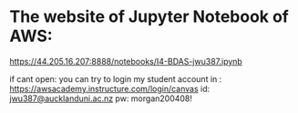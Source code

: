 # The website of Jupyter Notebook of AWS: 
https://44.205.16.207:8888/notebooks/I4-BDAS-jwu387.ipynb

if cant open:
you can try to login my student account in :     https://awsacademy.instructure.com/login/canvas
id: jwu387@aucklanduni.ac.nz
pw: morgan200408!
